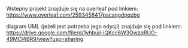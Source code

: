 Wstepny projekt znajduje się na overleaf pod linkiem:
https://www.overleaf.com/2593458417pscsqgdpqzbg

diagram UML (jeżeli jest potrzeba jego edycji) znajduje się pod linkiem:
https://drive.google.com/file/d/1yhbuji-iQKcc6W3OwzqRUG-49MCI4BR9/view?usp=sharing